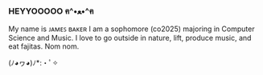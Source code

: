 ### HEYYOOOOO ฅ^•ﻌ•^ฅ

My name is ᴊᴀᴍᴇꜱ ʙᴀᴋᴇʀ
I am a sophomore (co2025) majoring in Computer Science and Music.
I love to go outside in nature, lift, produce music, and eat fajitas.
Nom nom. 

(ﾉ◕ヮ◕)ﾉ*:・ﾟ✧